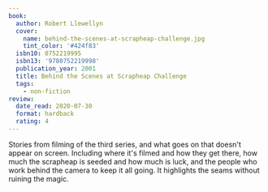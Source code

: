 ```yaml
---
book:
  author: Robert Llewellyn
  cover:
    name: behind-the-scenes-at-scrapheap-challenge.jpg
    tint_color: '#424f83'
  isbn10: 0752219995
  isbn13: '9780752219998'
  publication_year: 2001
  title: Behind the Scenes at Scrapheap Challenge
  tags:
    - non-fiction
review:
  date_read: 2020-07-30
  format: hardback
  rating: 4
---
```


Stories from filming of the third series, and what goes on that doesn't appear on screen.
Including where it's filmed and how they get there, how much the scrapheap is seeded and how much is luck, and the people who work behind the camera to keep it all going.
It highlights the seams without ruining the magic.